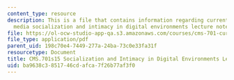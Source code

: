 ```yaml
---
content_type: resource
description: This is a file that contains information regarding current debates in
  media socialization and intimacy in digital environments lecture notes.
file: https://ol-ocw-studio-app-qa.s3.amazonaws.com/courses/cms-701-current-debates-in-media-spring-2015/ba9638c3851746cdafca7f26b77af3f0_MITCMS_701S15_Socializtion.pdf
file_type: application/pdf
parent_uid: 198c70e4-7449-277a-24ba-73c0e33fa31f
resourcetype: Document
title: CMS.701s15 Socialization and Intimacy in Digital Environments Lecture Notes
uid: ba9638c3-8517-46cd-afca-7f26b77af3f0
---
```


